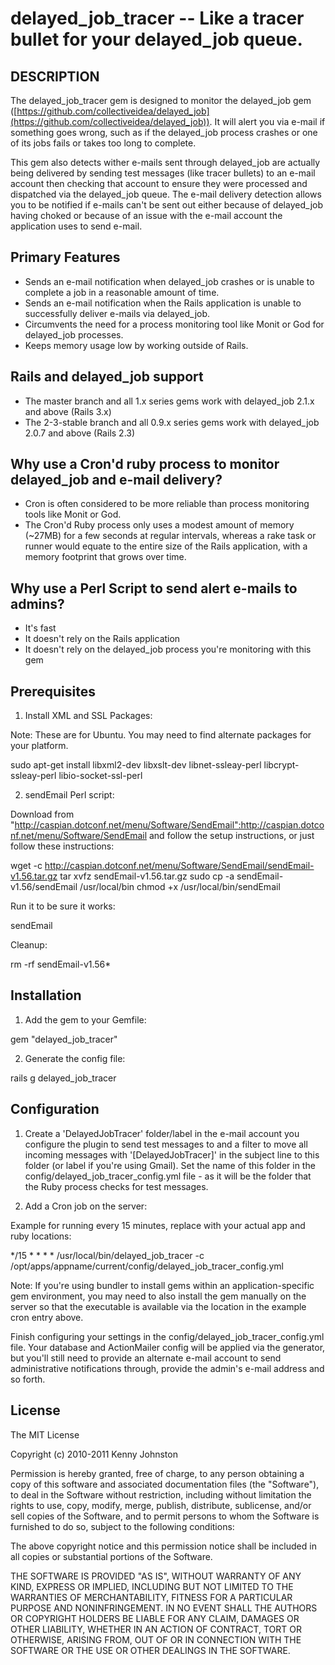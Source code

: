 delayed_job_tracer -- Like a tracer bullet for your delayed_job queue.
====================================

## DESCRIPTION

The delayed_job_tracer gem is designed to monitor the delayed_job gem ([https://github.com/collectiveidea/delayed_job](https://github.com/collectiveidea/delayed_job)).  It will alert you via e-mail if something goes wrong, such as if the delayed_job process crashes or one of its jobs fails or takes too long to complete.

This gem also detects wither e-mails sent through delayed_job are actually being delivered by sending test messages (like tracer bullets) to an e-mail account then checking that account to ensure they were processed and dispatched via the delayed_job queue.  The e-mail delivery detection allows you to be notified if e-mails can't be sent out either because of delayed_job having choked or because of an issue with the e-mail account the application uses to send e-mail.


## Primary Features

* Sends an e-mail notification when delayed_job crashes or is unable to complete a job in a reasonable amount of time.
* Sends an e-mail notification when the Rails application is unable to successfully deliver e-mails via delayed_job.
* Circumvents the need for a process monitoring tool like Monit or God for delayed_job processes.
* Keeps memory usage low by working outside of Rails.


## Rails and delayed_job support

* The master branch and all 1.x series gems work with delayed_job 2.1.x and above (Rails 3.x)
* The 2-3-stable branch and all 0.9.x series gems work with delayed_job 2.0.7 and above (Rails 2.3)


## Why use a Cron'd ruby process to monitor delayed_job and e-mail delivery?

* Cron is often considered to be more reliable than process monitoring tools like Monit or God.
* The Cron'd Ruby process only uses a modest amount of memory (~27MB) for a few seconds at regular intervals, whereas a rake task or runner would equate to the entire size of the Rails application, with a memory footprint that grows over time.


## Why use a Perl Script to send alert e-mails to admins?

* It's fast
* It doesn't rely on the Rails application
* It doesn't rely on the delayed_job process you're monitoring with this gem


## Prerequisites

1) Install XML and SSL Packages:

Note: These are for Ubuntu.  You may need to find alternate packages for your platform.

  sudo apt-get install libxml2-dev libxslt-dev libnet-ssleay-perl libcrypt-ssleay-perl libio-socket-ssl-perl

2) sendEmail Perl script:

Download from "http://caspian.dotconf.net/menu/Software/SendEmail":http://caspian.dotconf.net/menu/Software/SendEmail and follow the setup instructions, or just follow these instructions:

  wget -c http://caspian.dotconf.net/menu/Software/SendEmail/sendEmail-v1.56.tar.gz
  tar xvfz sendEmail-v1.56.tar.gz
  sudo cp -a sendEmail-v1.56/sendEmail /usr/local/bin
  chmod +x /usr/local/bin/sendEmail

Run it to be sure it works:

  sendEmail

Cleanup:

  rm -rf sendEmail-v1.56*


## Installation

1) Add the gem to your Gemfile:

  gem "delayed_job_tracer"

2) Generate the config file:

  rails g delayed_job_tracer

## Configuration

1) Create a 'DelayedJobTracer' folder/label in the e-mail account you configure the plugin to send test messages to and a filter to move all incoming messages with '[DelayedJobTracer]' in the subject line to this folder (or label if you're using Gmail).  Set the name of this folder in the config/delayed_job_tracer_config.yml file - as it will be the folder that the Ruby process checks for test messages.

2) Add a Cron job on the server:

Example for running every 15 minutes, replace with your actual app and ruby locations:

  */15 * * * * /usr/local/bin/delayed_job_tracer -c /opt/apps/appname/current/config/delayed_job_tracer_config.yml

Note: If you're using bundler to install gems within an application-specific gem environment, you may need to also install the gem manually on the server so that the executable is available via the location in the example cron entry above.

Finish configuring your settings in the config/delayed_job_tracer_config.yml file.  Your database and ActionMailer config will be applied via the generator, but you'll still need to provide an alternate e-mail account to send administrative notifications through, provide the admin's e-mail address and so forth.


## License

The MIT License

Copyright (c) 2010-2011 Kenny Johnston

Permission is hereby granted, free of charge, to any person obtaining a copy
of this software and associated documentation files (the "Software"), to deal
in the Software without restriction, including without limitation the rights
to use, copy, modify, merge, publish, distribute, sublicense, and/or sell
copies of the Software, and to permit persons to whom the Software is
furnished to do so, subject to the following conditions:

The above copyright notice and this permission notice shall be included in
all copies or substantial portions of the Software.

THE SOFTWARE IS PROVIDED "AS IS", WITHOUT WARRANTY OF ANY KIND, EXPRESS OR
IMPLIED, INCLUDING BUT NOT LIMITED TO THE WARRANTIES OF MERCHANTABILITY,
FITNESS FOR A PARTICULAR PURPOSE AND NONINFRINGEMENT. IN NO EVENT SHALL THE
AUTHORS OR COPYRIGHT HOLDERS BE LIABLE FOR ANY CLAIM, DAMAGES OR OTHER
LIABILITY, WHETHER IN AN ACTION OF CONTRACT, TORT OR OTHERWISE, ARISING FROM,
OUT OF OR IN CONNECTION WITH THE SOFTWARE OR THE USE OR OTHER DEALINGS IN
THE SOFTWARE.
